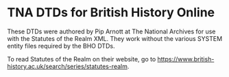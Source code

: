 # TNA DTDs for British History Online

These DTDs were authored by Pip Arnott at The National Archives for use with the Statutes of the Realm XML.
They work without the various SYSTEM entity files required by the BHO DTDs.

To read Statutes of the Realm on their website, go to https://www.british-history.ac.uk/search/series/statutes-realm.
